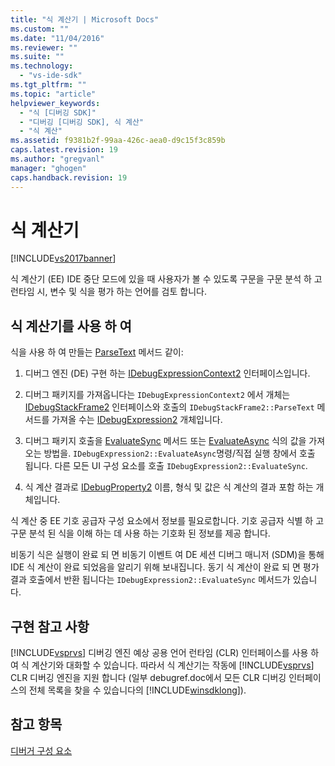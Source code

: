 ```yaml
---
title: "식 계산기 | Microsoft Docs"
ms.custom: ""
ms.date: "11/04/2016"
ms.reviewer: ""
ms.suite: ""
ms.technology: 
  - "vs-ide-sdk"
ms.tgt_pltfrm: ""
ms.topic: "article"
helpviewer_keywords: 
  - "식 [디버깅 SDK]"
  - "디버깅 [디버깅 SDK], 식 계산"
  - "식 계산"
ms.assetid: f9381b2f-99aa-426c-aea0-d9c15f3c859b
caps.latest.revision: 19
ms.author: "gregvanl"
manager: "ghogen"
caps.handback.revision: 19
---
```

# 식 계산기
[!INCLUDE[vs2017banner](../../code-quality/includes/vs2017banner.md)]

식 계산기 \(EE\) IDE 중단 모드에 있을 때 사용자가 볼 수 있도록 구문을 구문 분석 하 고 런타임 시, 변수 및 식을 평가 하는 언어를 검토 합니다.  
  
## 식 계산기를 사용 하 여  
 식을 사용 하 여 만들는 [ParseText](../../extensibility/debugger/reference/idebugexpressioncontext2-parsetext.md) 메서드 같이:  
  
1.  디버그 엔진 \(DE\) 구현 하는 [IDebugExpressionContext2](../../extensibility/debugger/reference/idebugexpressioncontext2.md) 인터페이스입니다.  
  
2.  디버그 패키지를 가져옵니다는 `IDebugExpressionContext2` 에서 개체는 [IDebugStackFrame2](../../extensibility/debugger/reference/idebugstackframe2.md) 인터페이스와 호출의 `IDebugStackFrame2::ParseText` 메서드를 가져올 수는 [IDebugExpression2](../../extensibility/debugger/reference/idebugexpression2.md) 개체입니다.  
  
3.  디버그 패키지 호출을 [EvaluateSync](../../extensibility/debugger/reference/idebugexpression2-evaluatesync.md) 메서드 또는 [EvaluateAsync](../../extensibility/debugger/reference/idebugexpression2-evaluateasync.md) 식의 값을 가져오는 방법을.  `IDebugExpression2::EvaluateAsync`명령\/직접 실행 창에서 호출 됩니다.  다른 모든 UI 구성 요소를 호출 `IDebugExpression2::EvaluateSync`.  
  
4.  식 계산 결과로 [IDebugProperty2](../../extensibility/debugger/reference/idebugproperty2.md) 이름, 형식 및 값은 식 계산의 결과 포함 하는 개체입니다.  
  
 식 계산 중 EE 기호 공급자 구성 요소에서 정보를 필요로합니다.  기호 공급자 식별 하 고 구문 분석 된 식을 이해 하는 데 사용 하는 기호화 된 정보를 제공 합니다.  
  
 비동기 식은 실행이 완료 되 면 비동기 이벤트 여 DE 세션 디버그 매니저 \(SDM\)을 통해 IDE 식 계산이 완료 되었음을 알리기 위해 보내집니다.  동기 식 계산이 완료 되 면 평가 결과 호출에서 반환 됩니다는 `IDebugExpression2::EvaluateSync` 메서드가 있습니다.  
  
## 구현 참고 사항  
 [!INCLUDE[vsprvs](../../code-quality/includes/vsprvs_md.md)] 디버깅 엔진 예상 공용 언어 런타임 \(CLR\) 인터페이스를 사용 하 여 식 계산기와 대화할 수 있습니다.  따라서 식 계산기는 작동에 [!INCLUDE[vsprvs](../../code-quality/includes/vsprvs_md.md)] CLR 디버깅 엔진을 지원 합니다 \(일부 debugref.doc에서 모든 CLR 디버깅 인터페이스의 전체 목록을 찾을 수 있습니다의 [!INCLUDE[winsdklong](../../deployment/includes/winsdklong_md.md)]\).  
  
## 참고 항목  
 [디버거 구성 요소](../../extensibility/debugger/debugger-components.md)
